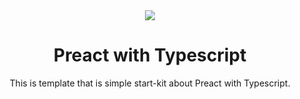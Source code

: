 <div align="center">
  <img src="https://github.com/user-attachments/assets/f372bc7b-920b-4221-8d06-3d8058a63f9f">
  <h1>Preact with Typescript</h1>
  <span>This is template that is simple start-kit about Preact with Typescript.</span>
</div>
